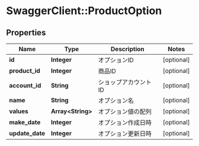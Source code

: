 # SwaggerClient::ProductOption

## Properties
Name | Type | Description | Notes
------------ | ------------- | ------------- | -------------
**id** | **Integer** | オプションID | [optional] 
**product_id** | **Integer** | 商品ID | [optional] 
**account_id** | **String** | ショップアカウントID | [optional] 
**name** | **String** | オプション名 | [optional] 
**values** | **Array&lt;String&gt;** | オプション値の配列 | [optional] 
**make_date** | **Integer** | オプション作成日時 | [optional] 
**update_date** | **Integer** | オプション更新日時 | [optional] 


